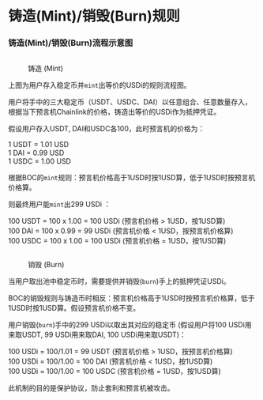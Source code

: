 # 铸造(Mint)/销毁(Burn)规则

### 铸造(Mint)/销毁(Burn)流程示意图

<figure><img src="../../.gitbook/assets/mint.png" alt=""><figcaption><p>铸造 (Mint)</p></figcaption></figure>

上图为用户存入稳定币并`mint`出等价的USDi的规则流程图。

用户将手中的三大稳定币（USDT、USDC、DAI）以任意组合、任意数量存入，根据当下预言机Chainlink的价格，铸造出等价的USDi作为抵押凭证。

假设用户存入USDT, DAI和USDC各100，此时预言机的价格为：

1 USDT = 1.01 USD\
1 DAI = 0.99 USD\
1 USDC = 1.00 USD

根据BOC的`mint`规则：预言机价格高于1USD时按1USD算，低于1USD时按预言机价格算。

则最终用户能`mint`出299 USDi ：

100 USDT = 100 x 1.00 = 100 USDi (预言机价格 > 1USD，按1USD算)\
100 DAI = 100 x 0.99 = 99 USDi (预言机价格 < 1USD，按预言机价格算)\
100 USDC = 100 x 1.00 = 100 USDi (预言机价格 = 1USD，按1USD算)

<figure><img src="../../.gitbook/assets/burn.png" alt=""><figcaption><p>销毁 (Burn)</p></figcaption></figure>

当用户取出池中稳定币时，需要提供并销毁(`burn`)手上的抵押凭证USDi。

BOC的销毁规则与铸造币时相反：预言机价格高于1USD时按预言机价格算，低于1USD时按1USD算。假设预言机价格不变。

用户销毁(`burn`)手中的299 USDi以取出其对应的稳定币 (假设用户将100 USDi用来取USDT, 99 USDi用来取DAI, 100 USDi用来取USDT)：

100 USDi = 100/1.01 = 99 USDT (预言机价格 > 1USD，按预言机价格算)\
100 USDi = 100/1.00 = 100 DAI (预言机价格 < 1USD，按1USD算)\
100 USDi = 100/1.00 = 100 USDC (预言机价格 = 1USD，按1USD算)

此机制的目的是保护协议，防止套利和预言机被攻击。

###



